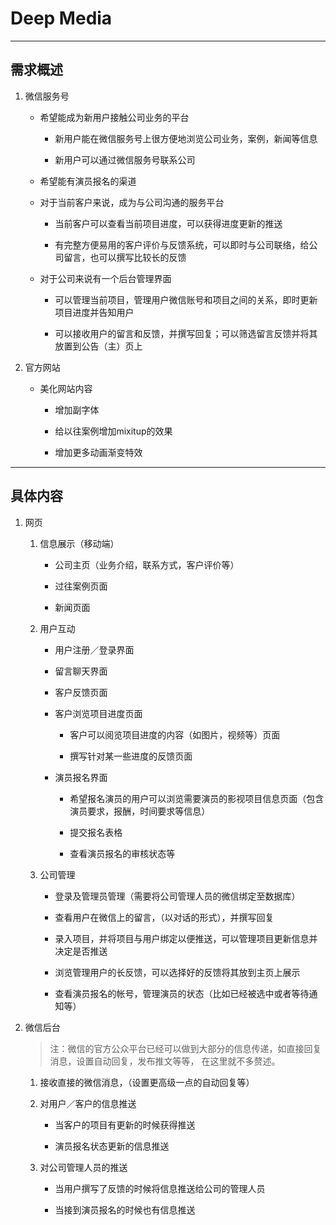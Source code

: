 # Deep Media

-----

## 需求概述

1. 微信服务号

    - 希望能成为新用户接触公司业务的平台
    
        - 新用户能在微信服务号上很方便地浏览公司业务，案例，新闻等信息
        
        - 新用户可以通过微信服务号联系公司
        
    - 希望能有演员报名的渠道
        
    - 对于当前客户来说，成为与公司沟通的服务平台
    
        - 当前客户可以查看当前项目进度，可以获得进度更新的推送
        
        - 有完整方便易用的客户评价与反馈系统，可以即时与公司联络，给公司留言，也可以撰写比较长的反馈
        
    - 对于公司来说有一个后台管理界面
    
        - 可以管理当前项目，管理用户微信账号和项目之间的关系，即时更新项目进度并告知用户
        
        - 可以接收用户的留言和反馈，并撰写回复；可以筛选留言反馈并将其放置到公告（主）页上
        
2. 官方网站

    - 美化网站内容
        
        - 增加副字体
        
        - 给以往案例增加mixitup的效果
        
        - 增加更多动画渐变特效

-----

## 具体内容

1. 网页
    
    1. 信息展示（移动端）
    
        - 公司主页（业务介绍，联系方式，客户评价等）
        
        - 过往案例页面
        
        - 新闻页面
    
    2. 用户互动
    
        - 用户注册／登录界面
    
        - 留言聊天界面
        
        - 客户反馈页面
        
        - 客户浏览项目进度页面
        
            - 客户可以阅览项目进度的内容（如图片，视频等）页面
        
            - 撰写针对某一些进度的反馈页面
        
        - 演员报名界面
        
            - 希望报名演员的用户可以浏览需要演员的影视项目信息页面（包含演员要求，报酬，时间要求等信息）
            
            - 提交报名表格
        
            - 查看演员报名的审核状态等
        
    3. 公司管理
    
        - 登录及管理员管理（需要将公司管理人员的微信绑定至数据库）
        
        - 查看用户在微信上的留言，（以对话的形式），并撰写回复
        
        - 录入项目，并将项目与用户绑定以便推送，可以管理项目更新信息并决定是否推送
            
        - 浏览管理用户的长反馈，可以选择好的反馈将其放到主页上展示
        
        - 查看演员报名的帐号，管理演员的状态（比如已经被选中或者等待通知等）
        
2. 微信后台

    > 注：微信的官方公众平台已经可以做到大部分的信息传递，如直接回复消息，设置自动回复，发布推文等等，
    > 在这里就不多赘述。

    1. 接收直接的微信消息，（设置更高级一点的自动回复等）
    
    2. 对用户／客户的信息推送
    
        - 当客户的项目有更新的时候获得推送
        
        - 演员报名状态更新的信息推送
        
    3. 对公司管理人员的推送
    
        - 当用户撰写了反馈的时候将信息推送给公司的管理人员
        
        - 当接到演员报名的时候也有信息推送
